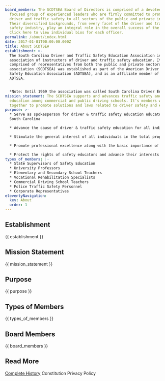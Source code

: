 ```yaml
---
board_members: The SCDTSEA Board of Directors is comprised of a devoted and
  focused group of experienced leaders who are firmly committed to promoting
  driver and traffic safety to all sectors of the public and private industry.
  Their diversified backgrounds, from every facet of the driver and traffic
  safety industry, play an integral role in the overall success of the SCDTSEA.
  Click here to view individual bios for each officer.
permalink: /about/index.html
date: 2017-01-01T00:00:00.000Z
title: About SCDTSEA
establishment: >-
  The South Carolina Driver and Traffic Safety Education Association is a state
  association of instructors of driver and traffic safety education. It is
  comprised of representatives from both the public and private sectors. This
  association (SCDTSEA) was established as part of the American Driver & Traffic
  Safety Education Association (ADTSEA), and is an affiliate member of the
  ADTSEA.


  *Note: Until 1969 the association was called South Carolina Driver Education Teachers and Safety Association*
mission_statement: The SCDTSEA supports and advances traffic safety and
  education among commercial and public driving schools. It’s members work
  together to promote solutions and laws related to driver safety and education.
purpose: >-
  * Serve as spokesperson for driver & traffic safety education educators in
  South Carolina

  * Advance the cause of driver & traffic safety education for all individuals

  * Stimulate the general interest of all individuals in the total program of driver & traffic safety through a wide variety of informative resources

  * Promote professional excellence along with the basic importance of the safety educator in the learning process

  * Protect the rights of safety educators and advance their interests and welfare.
types_of_members: |-
  * State Supervisors of Safety Education
  * University Professors
  * Elementary and Secondary School Teachers
  * Vocational Rehabilitation Specialists
  * Commercial Driving School Teachers
  * Police Traffic Safety Personnel
  * Corporate Representatives
eleventyNavigation:
  key: About
  order: 1
---
```

## Establishment
{{ establishment }}

## Mission Statement
{{ mission_statement }}

## Purpose
{{ purpose }}

## Types of Members
{{ types_of_members }}

## Board Members
{{ board_members }}

## Read More
[Complete History](/history)
Constitution <!-- TODO: make this a link -->
Privacy Policy <!-- TODO: make this a link -->
